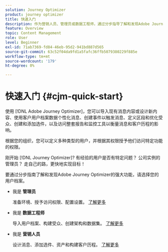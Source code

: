 ```yaml
---
solution: Journey Optimizer
product: journey optimizer
title: 快速入门
description: 作为营销人员、管理员或数据工程师，通过分步指导了解和发现Adobe Journey Optimizer的强大功能
feature: Overview
topic: Content Management
role: User
level: Beginner
exl-id: 71ab7369-fd84-46eb-95d2-941bd887d565
source-git-commit: 63c52f04da9fd1a5fafc36ffb5079380229f885e
workflow-type: tm+mt
source-wordcount: '179'
ht-degree: 0%

---
```


# 快速入门 {#cjm-quick-start}

使用 [!DNL Adobe Journey Optimizer]，您可以导入现有消息内容或设计新内容、使用客户用户档案数据个性化消息、创建事件以触发消息、定义区段和优化受众、创建和添加选件，以及访问整套报告和监控工具以衡量消息和客户历程的影响。

根据您的组织，您可以定义多种类型的用户，并根据其权限授予他们访问特定功能的权限。

刚开始 [!DNL Journey Optimizer]? 有经验的用户是否有特定问题？ 公司实例的管理员？ 走自己的路，更快地实现目标！

要通过分步指南了解和发现Adobe Journey Optimizer的强大功能，请选择您的用户档案。

* 我是 **管理员**

   准备环境、授予访问权限、配置设置。 [了解更多](path/administrator.md)

* 我是 **数据工程师**

   导入用户档案、构建受众、创建架构和数据集。 [了解更多](path/data-engineer.md)

* 我是 **营销人员**

   设计消息、添加选件、资产和构建客户历程。 [了解更多](path/marketer.md)
